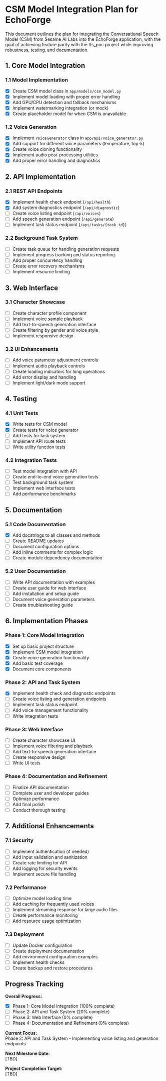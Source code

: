 # CSM Model Integration Plan for EchoForge

This document outlines the plan for integrating the Conversational Speech Model (CSM) from Sesame AI Labs into the EchoForge application, with the goal of achieving feature parity with the tts_poc project while improving robustness, testing, and documentation.

## 1. Core Model Integration

### 1.1 Model Implementation
- [x] Create CSM model class in `app/models/csm_model.py`
- [x] Implement model loading with proper error handling
- [x] Add GPU/CPU detection and fallback mechanisms
- [x] Implement watermarking integration (or mock)
- [x] Create placeholder model for when CSM is unavailable

### 1.2 Voice Generation
- [x] Implement `VoiceGenerator` class in `app/api/voice_generator.py`
- [x] Add support for different voice parameters (temperature, top-k)
- [x] Create voice cloning functionality
- [x] Implement audio post-processing utilities
- [x] Add proper error handling and diagnostics

## 2. API Implementation

### 2.1 REST API Endpoints
- [x] Implement health check endpoint (`/api/health`)
- [x] Add system diagnostics endpoint (`/api/diagnostic`)
- [ ] Create voice listing endpoint (`/api/voices`)
- [ ] Add speech generation endpoint (`/api/generate`)
- [ ] Implement task status endpoint (`/api/tasks/{task_id}`)

### 2.2 Background Task System
- [ ] Create task queue for handling generation requests
- [ ] Implement progress tracking and status reporting
- [ ] Add proper concurrency handling
- [ ] Create error recovery mechanisms
- [ ] Implement resource limiting

## 3. Web Interface

### 3.1 Character Showcase
- [ ] Create character profile component
- [ ] Implement voice sample playback
- [ ] Add text-to-speech generation interface
- [ ] Create filtering by gender and voice style
- [ ] Implement responsive design

### 3.2 UI Enhancements
- [ ] Add voice parameter adjustment controls
- [ ] Implement audio playback controls
- [ ] Create loading indicators for long operations
- [ ] Add error display and handling
- [ ] Implement light/dark mode support

## 4. Testing

### 4.1 Unit Tests
- [x] Write tests for CSM model
- [x] Create tests for voice generator
- [ ] Add tests for task system
- [ ] Implement API route tests
- [ ] Write utility function tests

### 4.2 Integration Tests
- [ ] Test model integration with API
- [ ] Create end-to-end voice generation tests
- [ ] Test background task system
- [ ] Implement web interface tests
- [ ] Add performance benchmarks

## 5. Documentation

### 5.1 Code Documentation
- [x] Add docstrings to all classes and methods
- [ ] Create README updates
- [ ] Document configuration options
- [ ] Add inline comments for complex logic
- [ ] Create module dependency documentation

### 5.2 User Documentation
- [ ] Write API documentation with examples
- [ ] Create user guide for web interface
- [ ] Add installation and setup guide
- [ ] Document voice generation parameters
- [ ] Create troubleshooting guide

## 6. Implementation Phases

### Phase 1: Core Model Integration
- [x] Set up basic project structure
- [x] Implement CSM model integration
- [x] Create voice generation functionality
- [x] Add basic test coverage
- [x] Document core components

### Phase 2: API and Task System
- [x] Implement health check and diagnostic endpoints
- [ ] Create voice listing and generation endpoints
- [ ] Implement task status endpoint
- [ ] Add voice management functionality
- [ ] Write integration tests

### Phase 3: Web Interface
- [ ] Create character showcase UI
- [ ] Implement voice filtering and playback
- [ ] Add text-to-speech generation interface
- [ ] Create responsive design
- [ ] Write UI tests

### Phase 4: Documentation and Refinement
- [ ] Finalize API documentation
- [ ] Complete user and developer guides
- [ ] Optimize performance
- [ ] Add final polish
- [ ] Conduct thorough testing

## 7. Additional Enhancements

### 7.1 Security
- [ ] Implement authentication (if needed)
- [ ] Add input validation and sanitization
- [ ] Create rate limiting for API
- [ ] Add logging for security events
- [ ] Implement secure file handling

### 7.2 Performance
- [ ] Optimize model loading time
- [ ] Add caching for frequently used voices
- [ ] Implement streaming response for large audio files
- [ ] Create performance monitoring
- [ ] Add resource usage optimization

### 7.3 Deployment
- [ ] Update Docker configuration
- [ ] Create deployment documentation
- [ ] Add environment configuration examples
- [ ] Implement health checks
- [ ] Create backup and restore procedures

## Progress Tracking

**Overall Progress:**  
- [x] Phase 1: Core Model Integration (100% complete)
- [ ] Phase 2: API and Task System (20% complete)
- [ ] Phase 3: Web Interface (0% complete)
- [ ] Phase 4: Documentation and Refinement (0% complete)

**Current Focus:**  
Phase 2: API and Task System - Implementing voice listing and generation endpoints

**Next Milestone Date:**  
[TBD]

**Project Completion Target:**  
[TBD] 